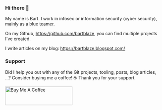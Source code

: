 ### Hi there 👋

My name is Bart. I work in infosec or information security (cyber security), mainly as a blue teamer. 

On my Github, https://github.com/bartblaze, you can find multiple projects I've created. 

I write articles on my blog: https://bartblaze.blogspot.com/


### Support 

Did I help you out with any of the Git projects, tooling, posts, blog articles, ...? Consider buying me a coffee! ☕ Thank you for your support.


<a href="https://www.buymeacoffee.com/bartblaze" target="_blank"><img src="https://cdn.buymeacoffee.com/buttons/v2/default-violet.png" alt="Buy Me A Coffee" style="height: 60px !important;width: 217px !important;" ></a>

<!--
**bartblaze/bartblaze** is a ✨ _special_ ✨ repository because its `README.md` (this file) appears on your GitHub profile.

Here are some ideas to get you started:

- 🔭 I’m currently working on ...
- 🌱 I’m currently learning ...
- 👯 I’m looking to collaborate on ...
- 🤔 I’m looking for help with ...
- 💬 Ask me about ...
- 📫 How to reach me: ...
- 😄 Pronouns: ...
- ⚡ Fun fact: ...
-->
